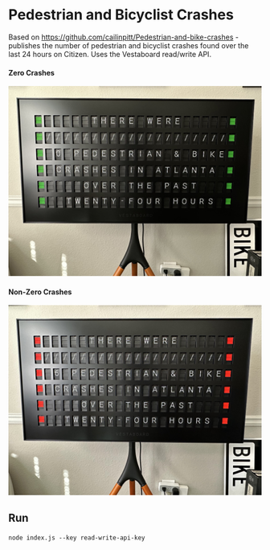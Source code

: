# Pedestrian and Bicyclist Crashes

Based on https://github.com/cailinpitt/Pedestrian-and-bike-crashes - publishes the number of pedestrian and bicyclist crashes found over the last 24 hours on Citizen. Uses the Vestaboard read/write API.

#### Zero Crashes
![Zero crashes](examples/zero_crashes.jpg)

#### Non-Zero Crashes
![Non-Zero crashes](examples/non_zero_crashes.jpg)

## Run
`node index.js --key read-write-api-key`

